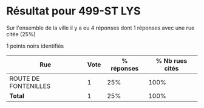 # Résultat pour 499-ST LYS

Sur l'ensemble de la ville il y a eu 4 réponses dont 1 réponses avec une rue citée (25%)

1 points noirs identifiés

| Rue | Vote | % réponses | % Nb rues cités|
|-----|------|------------|----------------|
| ROUTE DE FONTENILLES | 1 | 25% | 100%|
| **Total** | 1 | 25% | 100%|
